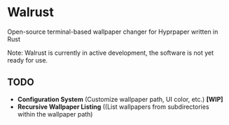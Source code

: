 # Walrust
Open-source terminal-based wallpaper changer for Hyprpaper written in Rust

Note: Walrust is currently in active development, the software is not yet ready for use.

## TODO
- **Configuration System** (Customize wallpaper path, UI color, etc.) **[WIP]**
- **Recursive Wallpaper Listing** ((List wallpapers from subdirectories within the wallpaper path)
